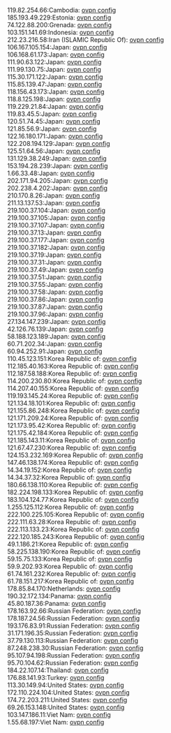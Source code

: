 119.82.254.66:Cambodia: [ovpn config](vpn/119_82_254_66.ovpn)  
185.193.49.229:Estonia: [ovpn config](vpn/185_193_49_229.ovpn)  
74.122.88.200:Grenada: [ovpn config](vpn/74_122_88_200.ovpn)  
103.151.141.69:Indonesia: [ovpn config](vpn/103_151_141_69.ovpn)  
212.23.216.58:Iran (ISLAMIC Republic Of): [ovpn config](vpn/212_23_216_58.ovpn)  
106.167.105.154:Japan: [ovpn config](vpn/106_167_105_154.ovpn)  
106.168.61.173:Japan: [ovpn config](vpn/106_168_61_173.ovpn)  
111.90.63.122:Japan: [ovpn config](vpn/111_90_63_122.ovpn)  
111.99.130.75:Japan: [ovpn config](vpn/111_99_130_75.ovpn)  
115.30.171.122:Japan: [ovpn config](vpn/115_30_171_122.ovpn)  
115.85.139.47:Japan: [ovpn config](vpn/115_85_139_47.ovpn)  
118.156.43.173:Japan: [ovpn config](vpn/118_156_43_173.ovpn)  
118.8.125.198:Japan: [ovpn config](vpn/118_8_125_198.ovpn)  
119.229.21.84:Japan: [ovpn config](vpn/119_229_21_84.ovpn)  
119.83.45.5:Japan: [ovpn config](vpn/119_83_45_5.ovpn)  
120.51.74.45:Japan: [ovpn config](vpn/120_51_74_45.ovpn)  
121.85.56.9:Japan: [ovpn config](vpn/121_85_56_9.ovpn)  
122.16.180.171:Japan: [ovpn config](vpn/122_16_180_171.ovpn)  
122.208.194.129:Japan: [ovpn config](vpn/122_208_194_129.ovpn)  
125.51.64.56:Japan: [ovpn config](vpn/125_51_64_56.ovpn)  
131.129.38.249:Japan: [ovpn config](vpn/131_129_38_249.ovpn)  
153.194.28.239:Japan: [ovpn config](vpn/153_194_28_239.ovpn)  
1.66.33.48:Japan: [ovpn config](vpn/1_66_33_48.ovpn)  
202.171.94.205:Japan: [ovpn config](vpn/202_171_94_205.ovpn)  
202.238.4.202:Japan: [ovpn config](vpn/202_238_4_202.ovpn)  
210.170.8.26:Japan: [ovpn config](vpn/210_170_8_26.ovpn)  
211.13.137.53:Japan: [ovpn config](vpn/211_13_137_53.ovpn)  
219.100.37.104:Japan: [ovpn config](vpn/219_100_37_104.ovpn)  
219.100.37.105:Japan: [ovpn config](vpn/219_100_37_105.ovpn)  
219.100.37.107:Japan: [ovpn config](vpn/219_100_37_107.ovpn)  
219.100.37.13:Japan: [ovpn config](vpn/219_100_37_13.ovpn)  
219.100.37.177:Japan: [ovpn config](vpn/219_100_37_177.ovpn)  
219.100.37.182:Japan: [ovpn config](vpn/219_100_37_182.ovpn)  
219.100.37.19:Japan: [ovpn config](vpn/219_100_37_19.ovpn)  
219.100.37.31:Japan: [ovpn config](vpn/219_100_37_31.ovpn)  
219.100.37.49:Japan: [ovpn config](vpn/219_100_37_49.ovpn)  
219.100.37.51:Japan: [ovpn config](vpn/219_100_37_51.ovpn)  
219.100.37.55:Japan: [ovpn config](vpn/219_100_37_55.ovpn)  
219.100.37.58:Japan: [ovpn config](vpn/219_100_37_58.ovpn)  
219.100.37.86:Japan: [ovpn config](vpn/219_100_37_86.ovpn)  
219.100.37.87:Japan: [ovpn config](vpn/219_100_37_87.ovpn)  
219.100.37.96:Japan: [ovpn config](vpn/219_100_37_96.ovpn)  
27.134.147.239:Japan: [ovpn config](vpn/27_134_147_239.ovpn)  
42.126.76.139:Japan: [ovpn config](vpn/42_126_76_139.ovpn)  
58.188.123.189:Japan: [ovpn config](vpn/58_188_123_189.ovpn)  
60.71.202.34:Japan: [ovpn config](vpn/60_71_202_34.ovpn)  
60.94.252.91:Japan: [ovpn config](vpn/60_94_252_91.ovpn)  
110.45.123.151:Korea Republic of: [ovpn config](vpn/110_45_123_151.ovpn)  
112.185.40.163:Korea Republic of: [ovpn config](vpn/112_185_40_163.ovpn)  
112.187.58.188:Korea Republic of: [ovpn config](vpn/112_187_58_188.ovpn)  
114.200.230.80:Korea Republic of: [ovpn config](vpn/114_200_230_80.ovpn)  
114.207.40.155:Korea Republic of: [ovpn config](vpn/114_207_40_155.ovpn)  
119.193.145.24:Korea Republic of: [ovpn config](vpn/119_193_145_24.ovpn)  
121.134.18.101:Korea Republic of: [ovpn config](vpn/121_134_18_101.ovpn)  
121.155.86.248:Korea Republic of: [ovpn config](vpn/121_155_86_248.ovpn)  
121.171.209.24:Korea Republic of: [ovpn config](vpn/121_171_209_24.ovpn)  
121.173.95.42:Korea Republic of: [ovpn config](vpn/121_173_95_42.ovpn)  
121.175.42.184:Korea Republic of: [ovpn config](vpn/121_175_42_184.ovpn)  
121.185.143.11:Korea Republic of: [ovpn config](vpn/121_185_143_11.ovpn)  
121.67.47.230:Korea Republic of: [ovpn config](vpn/121_67_47_230.ovpn)  
124.153.232.169:Korea Republic of: [ovpn config](vpn/124_153_232_169.ovpn)  
147.46.138.174:Korea Republic of: [ovpn config](vpn/147_46_138_174.ovpn)  
14.34.19.152:Korea Republic of: [ovpn config](vpn/14_34_19_152.ovpn)  
14.34.37.32:Korea Republic of: [ovpn config](vpn/14_34_37_32.ovpn)  
180.66.138.110:Korea Republic of: [ovpn config](vpn/180_66_138_110.ovpn)  
182.224.198.133:Korea Republic of: [ovpn config](vpn/182_224_198_133.ovpn)  
183.104.124.77:Korea Republic of: [ovpn config](vpn/183_104_124_77.ovpn)  
1.255.125.112:Korea Republic of: [ovpn config](vpn/1_255_125_112.ovpn)  
222.100.225.105:Korea Republic of: [ovpn config](vpn/222_100_225_105.ovpn)  
222.111.63.28:Korea Republic of: [ovpn config](vpn/222_111_63_28.ovpn)  
222.113.133.23:Korea Republic of: [ovpn config](vpn/222_113_133_23.ovpn)  
222.120.185.243:Korea Republic of: [ovpn config](vpn/222_120_185_243.ovpn)  
49.1.186.21:Korea Republic of: [ovpn config](vpn/49_1_186_21.ovpn)  
58.225.138.190:Korea Republic of: [ovpn config](vpn/58_225_138_190.ovpn)  
59.15.75.133:Korea Republic of: [ovpn config](vpn/59_15_75_133.ovpn)  
59.9.202.93:Korea Republic of: [ovpn config](vpn/59_9_202_93.ovpn)  
61.74.161.232:Korea Republic of: [ovpn config](vpn/61_74_161_232.ovpn)  
61.78.151.217:Korea Republic of: [ovpn config](vpn/61_78_151_217.ovpn)  
178.85.84.170:Netherlands: [ovpn config](vpn/178_85_84_170.ovpn)  
190.32.172.134:Panama: [ovpn config](vpn/190_32_172_134.ovpn)  
45.80.187.36:Panama: [ovpn config](vpn/45_80_187_36.ovpn)  
178.163.92.66:Russian Federation: [ovpn config](vpn/178_163_92_66.ovpn)  
178.187.24.56:Russian Federation: [ovpn config](vpn/178_187_24_56.ovpn)  
193.176.83.91:Russian Federation: [ovpn config](vpn/193_176_83_91.ovpn)  
31.171.196.35:Russian Federation: [ovpn config](vpn/31_171_196_35.ovpn)  
37.79.130.113:Russian Federation: [ovpn config](vpn/37_79_130_113.ovpn)  
87.248.238.30:Russian Federation: [ovpn config](vpn/87_248_238_30.ovpn)  
95.107.94.198:Russian Federation: [ovpn config](vpn/95_107_94_198.ovpn)  
95.70.104.62:Russian Federation: [ovpn config](vpn/95_70_104_62.ovpn)  
184.22.107.14:Thailand: [ovpn config](vpn/184_22_107_14.ovpn)  
176.88.141.93:Turkey: [ovpn config](vpn/176_88_141_93.ovpn)  
113.30.149.94:United States: [ovpn config](vpn/113_30_149_94.ovpn)  
172.110.224.104:United States: [ovpn config](vpn/172_110_224_104.ovpn)  
174.72.203.211:United States: [ovpn config](vpn/174_72_203_211.ovpn)  
69.26.153.148:United States: [ovpn config](vpn/69_26_153_148.ovpn)  
103.147.186.11:Viet Nam: [ovpn config](vpn/103_147_186_11.ovpn)  
1.55.68.197:Viet Nam: [ovpn config](vpn/1_55_68_197.ovpn)  
